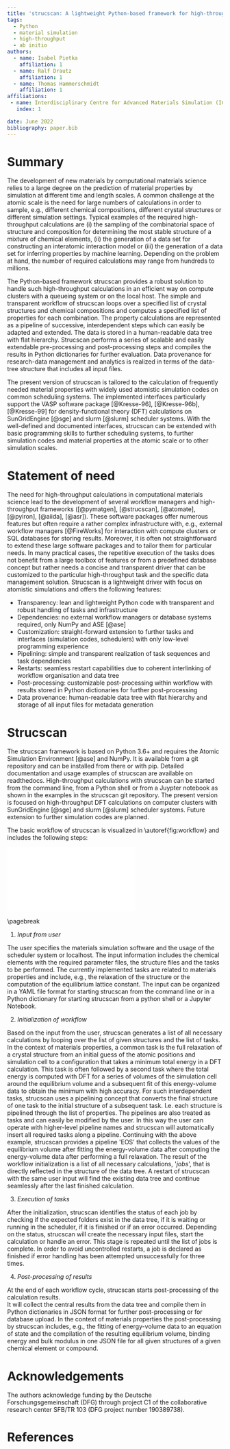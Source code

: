 ```yaml
---
title: 'strucscan: A lightweight Python-based framework for high-throughput material simulation'
tags:
  - Python
  - material simulation
  - high-throughput  
  - ab initio
authors:
  - name: Isabel Pietka
    affiliation: 1
  - name: Ralf Drautz
    affiliation: 1
  - name: Thomas Hammerschmidt
    affiliation: 1 
affiliations:
 - name: Interdisciplinary Centre for Advanced Materials Simulation (ICAMS), Ruhr University Bochum, Bochum, Germany
   index: 1

date: June 2022
bibliography: paper.bib
---
```


# Summary

The development of new materials by computational materials science relies to a large degree on the prediction
of material properties by simulation at different time and length scales. A common challenge at the atomic scale
is the need for large numbers of calculations in order to sample, e.g., different chemical compositions, different
crystal structures or different simulation settings. Typical examples of the required high-throughput calculations
are (i) the sampling of the combinatorial space of structure and composition for determining the most stable 
structure of a mixture of chemical elements, (ii) the generation of a data set for constructing an interatomic 
interaction model or (iii) the generation of a data set for inferring properties by machine learning.
Depending on the problem at hand, the number of required calculations may range from hundreds to millions.

The Python-based framework strucscan provides a robust solution to handle such high-throughput calculations
in an efficient way on compute clusters with a queueing system or on the local host. The simple and transparent 
workflow of strucscan loops over a specified list of crystal structures and chemical compositions and computes a 
specified list of properties for each combination. The property calculations are represented as a pipeline of 
successive, interdependent steps which can easily be adapted and extended. The data is stored in a human-readable 
data tree with flat hierarchy. Strucscan performs a series of scalable and easily extendable pre-processing and 
post-processing steps and compiles the results in Python dictionaries for further evaluation. Data provenance for 
research-data management and analytics is realized in terms of the data-tree structure that includes all input 
files.

The present version of strucscan is tailored to the calculation of frequently needed material properties with
widely used atomistic simulation codes on common scheduling systems. The implemented interfaces particularly
support the VASP software package [@Kresse-96], [@Kresse-96b], [@Kresse-99] for density-functional theory (DFT)
calculations on SunGridEngine [@sge] and slurm [@slurm] scheduler systems. With the well-defined and documented 
interfaces, strucscan can be extended with basic programming skills to further scheduling systems, to further
simulation codes and material properties at the atomic scale or to other simulation scales.

# Statement of need

The need for high-throughput calculations in computational materials science lead to the development of several
workflow managers and high-throughput frameworks ([@pymatgen], [@strucscan], [@atomate], [@pyiron], [@aiida], [@asr]). 
These software packages offer numerous features but often require a rather complex infrastructure with, e.g.,
external workflow managers [@FireWorks] for interaction with compute clusters or SQL databases for storing results. 
Moreover, it is often not straightforward to extend these large software packages and to tailor them for 
particular needs. In many practical cases, the repetitive execution of the tasks does not benefit 
from a large toolbox of features or from a predefined database concept but rather needs a concise and transparent 
driver that can be customized to the particular high-throughput task and the specific data management solution.
Strucscan is a lightweight driver with focus on atomistic simulations and offers the following features:

- Transparency: lean and lightweight Python code with transparent and robust handling of tasks and infrastructure
- Dependencies: no external workflow managers or database systems required, only NumPy and ASE [@ase]
- Customization: straight-forward extension to further tasks and interfaces (simulation codes, schedulers) with 
  only low-level programming experience
- Pipelining: simple and transparent realization of task sequences and task dependencies
- Restarts: seamless restart capabilities due to coherent interlinking of workflow organisation and data tree
- Post-processing: customizable post-processing within workflow with results stored in Python dictionaries for 
  further post-processing
- Data provenance: human-readable data tree with flat hierarchy and storage of all input files for metadata 
  generation

# Strucscan

The strucscan framework is based on Python 3.6+ and requires the Atomic Simulation Environment [@ase] and NumPy. 
It is available from a git repository and can be installed from there or with pip.
Detailed documentation and usage examples of strucscan are available on readthedocs. 
High-throughput calculations with strucscan can be started from the command line, from a Python shell or from 
a Juypter notebook as shown in the examples in the strucscan git repository.
The present version is focused on high-throughput DFT calculations on computer clusters with SunGridEngine [@sge] 
and slurm [@slurm] scheduler systems. Future extension to further simulation codes are planned.

The basic workflow of strucscan is visualized in \autoref{fig:workflow} and includes the following steps:

![Workflow of the strucscan framework: the process starts with creating 
a list of jobs by looping over structures and pipelining 
the properties. Any required dependencies will be resolved and inserted
into the list of jobs. Depending on the status of the job, 
the job is monitored if running (or queued), files will be created 
if necessary, and errors will be handled automatically.
If the job is finished successfully, data is collected and a simple
post-processing is conducted. \label{fig:workflow}](workflow.pdf)

\pagebreak

1. *Input from user* 

The user specifies the materials simulation software and the usage of the scheduler system or localhost.
The input information includes the chemical elements with the required parameter files, the structure files
and the tasks to be performed. The currently implemented tasks are related to materials properties and
include, e.g., the relaxation of the structure or the computation of the equilibrium lattice constant.
The input can be organized in a YAML file format for starting strucscan from the command line or in a 
Python dictionary for starting strucscan from a python shell or a Jupyter Notebook. 

2. *Initialization of workflow*

Based on the input from the user, strucscan generates a list of all necessary calculations by looping 
over the list of given structures and the list of tasks.
In the context of materials properties, a common task is the full relaxation of a crystal structure from
an initial guess of the atomic positions and simulation cell to a configuration that takes a minimum 
total energy in a DFT calculation. This task is often followed by a second task where the total energy is
computed with DFT for a series of volumes of the simulation cell around the equilibrium volume and a 
subsequent fit of this energy-volume data to obtain the minimum with high accuracy.
For such interdependent tasks, strucscan uses a pipelining concept that converts the final structure of
one task to the initial structure of a subsequent task. I.e. each structure is pipelined through the list 
of properties. The pipelines are also treated as tasks and can easily be modified by the user.
In this way the user can operate with higher-level pipeline names and strucscan will automatically insert 
all required tasks along a pipeline.
Continuing with the above example, strucscan provides a pipeline 'EOS' that collects the values of
the equilibrium volume after fitting the energy-volume data after computing the energy-volume data after 
performing a full relaxation.
The result of the workflow initialization is a list of all necessary calculations, '*jobs*', that is 
directly reflected in the structure of the data tree. A restart of strucscan with the same user input 
will find the existing data tree and continue seamlessly after the last finished 
calculation.

3. *Execution of tasks*

After the initialization, strucscan identifies the status of each job by checking if the expected
folders exist in the data tree, if it is waiting or running in the scheduler, if it is finished or
if an error occurred. Depending on the status, strucscan will create the necessary input files, start
the calculation or handle an error. This stage is repeated until the list of jobs is complete.
In order to avoid uncontrolled restarts, a job is declared as finished if error handling has been 
attempted unsuccessfully for three times.

4. *Post-processing of results*

At the end of each workflow cycle, strucscan starts post-processing of the calculation results.  
It will collect the central results from the data tree and compile them in Python dictionaries in JSON 
format for further post-processing or for database upload. 
In the context of materials properties the post-processing by strucscan includes, e.g., the fitting of 
energy-volume data to an equation of state and the compilation of the resulting equilibrium volume,
binding energy and bulk modulus in one JSON file for all given structures of a given chemical element
or compound.


# Acknowledgements

The  authors  acknowledge  funding  by  the  Deutsche Forschungsgemeinschaft (DFG) through project C1 
of the collaborative research center SFB/TR 103 (DFG project number 190389738).

# References
